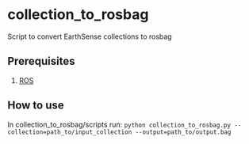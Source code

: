 # collection_to_rosbag
Script to convert EarthSense collections to rosbag

## Prerequisites
1. [ROS](https://www.ros.org/)

## How to use
In collection_to_rosbag/scripts run:
`python collection_to_rosbag.py --collection=path_to/input_collection --output=path_to/output.bag`
